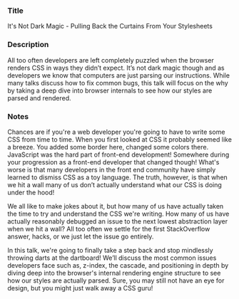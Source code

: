 ### Title
It's Not Dark Magic - Pulling Back the Curtains From Your Stylesheets

### Description
All too often developers are left completely puzzled when the browser renders CSS in ways they didn’t expect. It’s not dark magic though and as developers we know that computers are just parsing our instructions. While many talks discuss how to fix common bugs, this talk will focus on the why by taking a deep dive into browser internals to see how our styles are parsed and rendered.

### Notes
Chances are if you're a web developer you're going to have to write some CSS from time to time. When you first looked at CSS it probably seemed like a breeze. You added some border here, changed some colors there. JavaScript was the hard part of front-end development! Somewhere during your progression as a front-end developer that changed though! What's worse is that many developers in the front end community have simply learned to dismiss CSS as a toy language. The truth, however, is that when we hit a wall many of us don’t actually understand what our CSS is doing under the hood!

We all like to make jokes about it, but how many of us have actually taken the time to try and understand the CSS we're writing. How many of us have actually reasonably debugged an issue to the next lowest abstraction layer when we hit a wall? All too often we settle for the first StackOverflow answer, hacks, or we just let the issue go entirely.

In this talk, we're going to finally take a step back and stop mindlessly throwing darts at the dartboard! We’ll discuss the most common issues developers face such as, z-index, the cascade, and positioning in depth by diving deep into the browser's internal rendering engine structure to see how our styles are actually parsed. Sure, you may still not have an eye for design, but you might just walk away a CSS guru!
